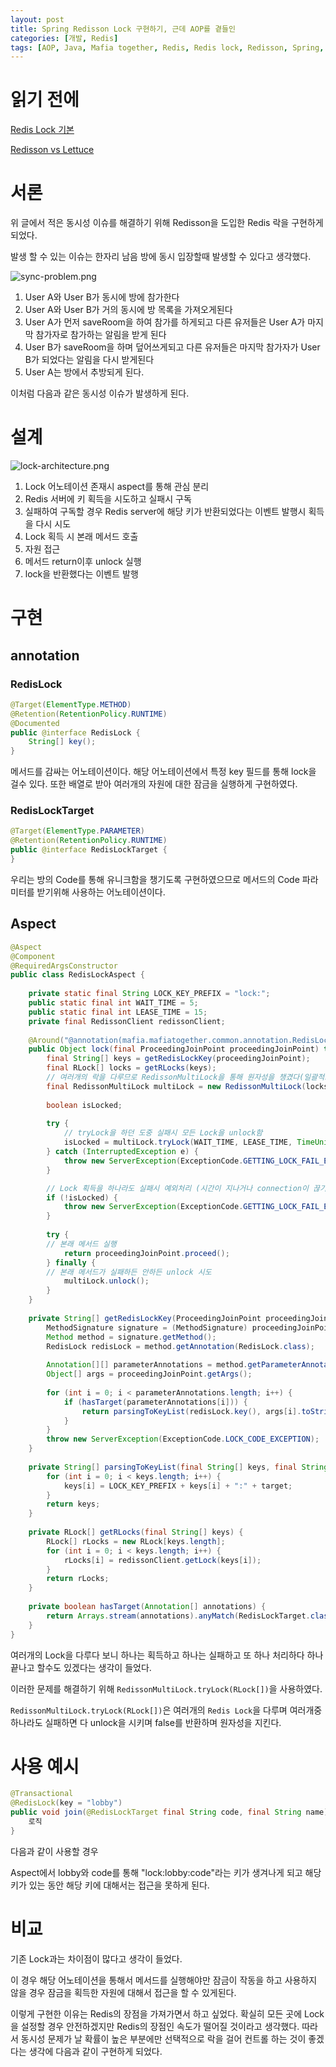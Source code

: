 ```yaml
---
layout: post
title: Spring Redisson Lock 구현하기, 근데 AOP를 곁들인 
categories: [개발, Redis]
tags: [AOP, Java, Mafia together, Redis, Redis lock, Redisson, Spring, 동시성]
---
```


# 읽기 전에
[Redis Lock 기본](../redis-lock)

[Redisson vs Lettuce](../java-redis-lock)

# 서론
위 글에서 적은 동시성 이슈를 해결하기 위해 Redisson을 도입한 Redis 락을 구현하게 되었다.

발생 할 수 있는 이슈는 한자리 남음 방에 동시 입장할때 발생할 수 있다고 생각했다.

![sync-problem.png](../assets/img/post/2024-10-21/sync-problem.png)

1. User A와 User B가 동시에 방에 참가한다
2. User A와 User B가 거의 동시에 방 목록을 가져오게된다
3. User A가 먼저 saveRoom을 하여 참가를 하게되고 다른 유저들은 User A가 마지막 참가자로 참가하는 알림을 받게 된다
4. User B가 saveRoom을 하며 덮어쓰게되고 다른 유저들은 마지막 참가자가 User B가 되었다는 알림을 다시 받게된다
5. User A는 방에서 추방되게 된다.

이처럼 다음과 같은 동시성 이슈가 발생하게 된다.
# 설계
![lock-architecture.png](../assets/img/post/2024-10-21/lock-architecture.png)
1. Lock 어노테이션 존재시 aspect를 통해 관심 분리
2. Redis 서버에 키 획득을 시도하고 실패시 구독
3. 실패하여 구독할 경우 Redis server에 해당 키가 반환되었다는 이벤트 발행시 획득을 다시 시도
4. Lock 획득 시 본래 메서드 호출
5. 자원 접근
6. 메서드 return이후 unlock 실행
7. lock을 반환했다는 이벤트 발행

# 구현
## annotation
### RedisLock
```java
@Target(ElementType.METHOD)  
@Retention(RetentionPolicy.RUNTIME)  
@Documented  
public @interface RedisLock {  
	String[] key();  
}
```

메서드를 감싸는 어노테이션이다. 해당 어노테이션에서 특정 key 필드를 통해 lock을 걸수 있다. 또한 배열로 받아 여러개의 자원에 대한 잠금을 실행하게 구현하였다.

### RedisLockTarget
```java
@Target(ElementType.PARAMETER)  
@Retention(RetentionPolicy.RUNTIME)  
public @interface RedisLockTarget {  
}
```

우리는 방의 Code를 통해 유니크함을 챙기도록 구현하였으므로 메서드의 Code 파라미터를 받기위해 사용하는 어노테이션이다.

## Aspect
```java
@Aspect  
@Component  
@RequiredArgsConstructor  
public class RedisLockAspect {  
  
    private static final String LOCK_KEY_PREFIX = "lock:";  
    public static final int WAIT_TIME = 5;  
    public static final int LEASE_TIME = 15;  
    private final RedissonClient redissonClient;  
  
    @Around("@annotation(mafia.mafiatogether.common.annotation.RedisLock)")  
    public Object lock(final ProceedingJoinPoint proceedingJoinPoint) throws Throwable {  
        final String[] keys = getRedisLockKey(proceedingJoinPoint);  
        final RLock[] locks = getRLocks(keys);  
        // 여러개의 락을 다루므로 RedissonMultiLock을 통해 원자성을 챙겼다(일괄적으로 처리한다)
        final RedissonMultiLock multiLock = new RedissonMultiLock(locks);  
  
        boolean isLocked;  
  
        try {  
		    // tryLock을 하던 도중 실패시 모든 Lock을 unlock함
            isLocked = multiLock.tryLock(WAIT_TIME, LEASE_TIME, TimeUnit.SECONDS);  
        } catch (InterruptedException e) {  
            throw new ServerException(ExceptionCode.GETTING_LOCK_FAIL_EXCEPTION);  
        }  

		// Lock 획득을 하나라도 실패시 예외처리 (시간이 지나거나 connection이 끊기거나)
        if (!isLocked) {  
            throw new ServerException(ExceptionCode.GETTING_LOCK_FAIL_EXCEPTION);  
        }  
  
        try {  
        // 본래 메서드 실행
            return proceedingJoinPoint.proceed();  
        } finally {  
        // 본래 메서드가 실패하든 안하든 unlock 시도
            multiLock.unlock();  
        }  
    }  
  
    private String[] getRedisLockKey(ProceedingJoinPoint proceedingJoinPoint) {  
        MethodSignature signature = (MethodSignature) proceedingJoinPoint.getSignature();  
        Method method = signature.getMethod();  
        RedisLock redisLock = method.getAnnotation(RedisLock.class);  
  
        Annotation[][] parameterAnnotations = method.getParameterAnnotations();  
        Object[] args = proceedingJoinPoint.getArgs();  
  
        for (int i = 0; i < parameterAnnotations.length; i++) {  
            if (hasTarget(parameterAnnotations[i])) {  
                return parsingToKeyList(redisLock.key(), args[i].toString());  
            }  
        }  
        throw new ServerException(ExceptionCode.LOCK_CODE_EXCEPTION);  
    }  
  
    private String[] parsingToKeyList(final String[] keys, final String target) {  
        for (int i = 0; i < keys.length; i++) {  
            keys[i] = LOCK_KEY_PREFIX + keys[i] + ":" + target;  
        }  
        return keys;  
    }  
  
    private RLock[] getRLocks(final String[] keys) {  
        RLock[] rLocks = new RLock[keys.length];  
        for (int i = 0; i < keys.length; i++) {  
            rLocks[i] = redissonClient.getLock(keys[i]);  
        }  
        return rLocks;  
    }  
  
    private boolean hasTarget(Annotation[] annotations) {  
        return Arrays.stream(annotations).anyMatch(RedisLockTarget.class::isInstance);  
    }  
}
```

여러개의 Lock을 다루다 보니 하나는 획득하고 하나는 실패하고 또 하나 처리하다 하나 끝나고 할수도 있겠다는 생각이 들었다.

이러한 문제를 해결하기 위해 `RedissonMultiLock.tryLock(RLock[])`을 사용하였다.

`RedissonMultiLock.tryLock(RLock[])`은 여러개의 `Redis Lock`을 다루며 여러개중 하나라도 실패하면 다 unlock을 시키며 false를 반환하며 원자성을 지킨다.

# 사용 예시
```java
@Transactional  
@RedisLock(key = "lobby")  
public void join(@RedisLockTarget final String code, final String name) {  
	로직
}
```

다음과 같이 사용할 경우

Aspect에서 lobby와 code를 통해 "lock:lobby:code"라는 키가 생겨나게 되고 해당 키가 있는 동안 해당 키에 대해서는 접근을 못하게 된다.
# 비교

기존 Lock과는 차이점이 많다고 생각이 들었다.

이 경우 해당 어노테이션을 통해서 메서드를 실행해야만 잠금이 작동을 하고 사용하지 않을 경우 잠금을 획득한 자원에 대해서 접근을 할 수 있게된다.

이렇게 구현한 이유는 Redis의 장점을 가져가면서 하고 싶었다. 확실히 모든 곳에 Lock을 설정할 경우 안전하겠지만 Redis의 장점인 속도가 떨어질 것이라고 생각했다. 따라서 동시성 문제가 날 확률이 높은 부분에만 선택적으로 락을 걸어 컨트롤 하는 것이 좋겠다는 생각에 다음과 같이 구현하게 되었다.
